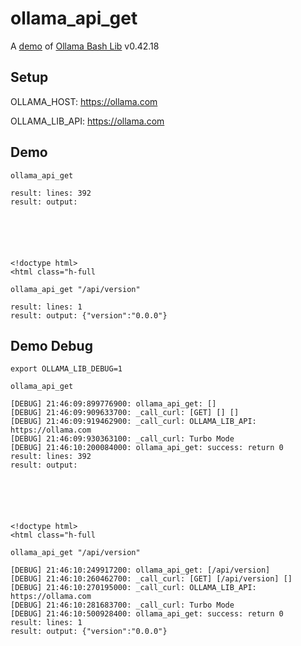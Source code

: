 # ollama_api_get

A [demo](../README.md#demos) of [Ollama Bash Lib](https://github.com/attogram/ollama-bash-lib) v0.42.18

## Setup

OLLAMA_HOST: https://ollama.com

OLLAMA_LIB_API: https://ollama.com


## Demo


```
ollama_api_get

result: lines: 392
result: output: 






<!doctype html>
<html class="h-full
```

```
ollama_api_get "/api/version"

result: lines: 1
result: output: {"version":"0.0.0"}
```

## Demo Debug

`export OLLAMA_LIB_DEBUG=1`


```
ollama_api_get

[DEBUG] 21:46:09:899776900: ollama_api_get: []
[DEBUG] 21:46:09:909633700: _call_curl: [GET] [] []
[DEBUG] 21:46:09:919462900: _call_curl: OLLAMA_LIB_API: https://ollama.com
[DEBUG] 21:46:09:930363100: _call_curl: Turbo Mode
[DEBUG] 21:46:10:200084000: ollama_api_get: success: return 0
result: lines: 392
result: output: 






<!doctype html>
<html class="h-full
```

```
ollama_api_get "/api/version"

[DEBUG] 21:46:10:249917200: ollama_api_get: [/api/version]
[DEBUG] 21:46:10:260462700: _call_curl: [GET] [/api/version] []
[DEBUG] 21:46:10:270195000: _call_curl: OLLAMA_LIB_API: https://ollama.com
[DEBUG] 21:46:10:281683700: _call_curl: Turbo Mode
[DEBUG] 21:46:10:500928400: ollama_api_get: success: return 0
result: lines: 1
result: output: {"version":"0.0.0"}
```
